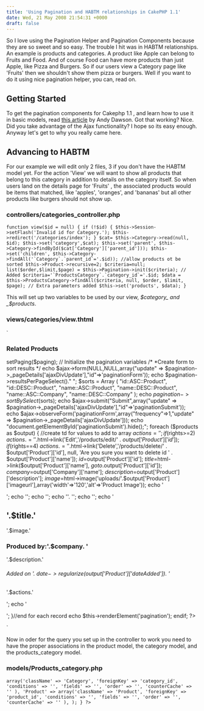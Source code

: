 ```yaml
---
title: 'Using Pagination and HABTM relationships in CakePHP 1.1'
date: Wed, 21 May 2008 21:54:31 +0000
draft: false
---
```


So I love using the Pagination Helper and Pagination Components because they are so sweet and so easy. The trouble I hit was in HABTM relationships. An example is products and categories. A product like Apple can belong to Fruits and Food. And of course Food can have more products than just Apple, like Pizza and Burgers. So if our users view a Category page like 'Fruits' then we shouldn't show them pizza or burgers. Well if you want to do it using nice pagination helper, you can, read on.

Getting Started
---------------

To get the pagination components for Cakephp 1.1 , and learn how to use it in basic models, read [this article](http://bakery.cakephp.org/articles/view/pagination "Get started with pagination in CakePHP 1.1") by Andy Dawson. Got that working? Nice. Did you take advantage of the Ajax functionality? I hope so its easy enough. Anyway let's get to why you really came here.

Advancing to HABTM
------------------

For our example we will edit only 2 files, 3 if you don't have the HABTM model yet. For the action 'View' we will want to show all products that belong to this category in addition to details on the category itself. So when users land on the details page for 'Fruits' , the associated products would be items that matched, like 'apples', 'oranges', and 'bananas' but all other products like burgers should not show up.

### controllers/categories_controller.php

``function view($id = null) { if (!$id) { $this->Session->setFlash('Invalid id for Category.'); $this->redirect('/categories/index'); } $cat= $this->Category->read(null, $id); $this->set('category',$cat); $this->set('parent', $this->Category->findById($cat['Category']['parent_id'])); $this->set('children', $this->Category->findAll('`Category`.`parent_id`='.$id)); //allow products ot be sorted $this->Product->recursive=2; $criteria=null; list($order,$limit,$page) = $this->Pagination->init($criteria); // Added $criteria='`ProductsCategory`.`category_id`='.$id; $data = $this->ProductsCategory->findAll($criteria, null, $order, $limit, $page); // Extra parameters added $this->set('products', $data); }``

This will set up two variables to be used by our view, _$category_ and _$products_.

### views/categories/view.thtml

`

### Related Products

setPaging($paging); // Initialize the pagination variables /* *Create form to sort results */ echo $ajax->form(NULL,NULL,array("update" => $pagination->_pageDetails['ajaxDivUpdate'],"id"=>'paginationForm')); echo $pagination->resultsPerPageSelect()." "; $sorts = Array ( "id::ASC::Product", "id::DESC::Product", "name::ASC::Product", "name::DESC::Product", "name::ASC::Company", "name::DESC::Company" ); echo $pagination->sortBySelect($sorts); echo $ajax->submit("Submit",array("update" => $pagination->_pageDetails['ajaxDivUpdate'],"id"=>'paginationSubmit')); echo $ajax->observeForm('paginationForm',array("frequency"=>1,"update" => $pagination->_pageDetails['ajaxDivUpdate'])); echo "document.getElementById('paginationSubmit').hide();"; foreach ($products as $output) { //create td for values to add to array $actions=' '; if($rights>=2) $actions.=' '.$html->link('Edit','/products/edit/' . $output['Product']['id']); if($rights==4) $actions.=' '.$html->link('Delete','/products/delete/' . $output['Product']['id'], null, 'Are you sure you want to delete id ' . $output['Product']['name']); $id=$output['Product']['id']; $title=$html->link($output['Product']['name'], $goto.$output['Product']['id']); $company=$output['Company']['name']; $description=$output['Product']['description']; $image=$html->image('uploads/'.$output['Product']['imageurl'],array('width'=>'120','alt'=>'Product Image')); echo '

'; echo ''; echo ''; echo ''. ''; echo ''; echo '

'.$title.'
----------

'.$image.'

### Produced by:'.$company. '

'.$description.'

###### Added on '. $date->regularize($output['Product']['dateAdded']). '

'.$actions.'

'; echo '

'; }//end for each record echo $this->renderElement('pagination'); endif; ?>

`

Now in oder for the query you set up in the controller to work you need to have the proper associations in the product model, the category model, and the products_category model.

### models/Products_category.php

`array('className' => 'Category', 'foreignKey' => 'category_id', 'conditions' => '', 'fields' => '', 'order' => '', 'counterCache' => '' ), 'Product' => array('className' => 'Product', 'foreignKey' => 'product_id', 'conditions' => '', 'fields' => '', 'order' => '', 'counterCache' => '' ), ); } ?>`